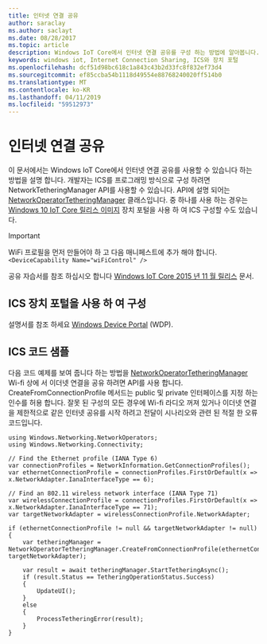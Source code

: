 ```yaml
---
title: 인터넷 연결 공유
author: saraclay
ms.author: saclayt
ms.date: 08/28/2017
ms.topic: article
description: Windows IoT Core에서 인터넷 연결 공유를 구성 하는 방법에 알아봅니다.
keywords: windows iot, Internet Connection Sharing, ICS와 장치 포털
ms.openlocfilehash: dcf51d98bc618c1a843c43b2d33fc8f832ef73d4
ms.sourcegitcommit: ef85ccba54b1118d49554e88768240020ff514b0
ms.translationtype: MT
ms.contentlocale: ko-KR
ms.lasthandoff: 04/11/2019
ms.locfileid: "59512973"
---
```

# <a name="internet-connection-sharing"></a>인터넷 연결 공유

이 문서에서는 Windows IoT Core에서 인터넷 연결 공유를 사용할 수 있습니다 하는 방법을 설명 합니다. 개발자는 ICS를 프로그래밍 방식으로 구성 하려면 NetworkTetheringManager API를 사용할 수 있습니다. API에 설명 되어는 [NetworkOperatorTetheringManager](https://msdn.microsoft.com/library/windows/apps/windows.networking.networkoperators.networkoperatortetheringmanager.aspx) 클래스입니다.
중 하나를 사용 하는 경우는 [Windows 10 IoT Core 릴리스 이미지](https://developer.microsoft.com/en-us/windows/iot/downloads) 장치 포털을 사용 하 여 ICS 구성할 수도 있습니다.

> [!IMPORTANT]
> WiFi 프로필을 먼저 만들어야 하 고 다음 매니페스트에 추가 해야 합니다.
`<DeviceCapability Name="wiFiControl" />`

공유 자습서를 참조 하십시오 합니다 [Windows IoT Core 2015 년 11 월 릴리스](InternetConnectionSharingNov2015.md) 문서.

## <a name="configuring-ics-using-the-device-portal"></a>ICS 장치 포털을 사용 하 여 구성
설명서를 참조 하세요 [Windows Device Portal](../manage-your-device/deviceportal.md) (WDP).

## <a name="ics-code-sample"></a>ICS 코드 샘플
다음 코드 예제를 보여 줍니다 하는 방법을 [NetworkOperatorTetheringManager](https://msdn.microsoft.com/library/windows/apps/windows.networking.networkoperators.networkoperatortetheringmanager.aspx) Wi-fi 상에 서 이더넷 연결을 공유 하려면 API를 사용 합니다. CreateFromConnectionProfile 메서드는 public 및 private 인터페이스를 지정 하는 인수를 허용 합니다. 잘못 된 구성의 모든 경우에 Wi-fi 라디오 꺼져 있거나 이더넷 연결을 제한적으로 같은 인터넷 공유를 시작 하려고 전달이 시나리오와 관련 된 적절 한 오류 코드입니다.

```
using Windows.Networking.NetworkOperators;
using Windows.Networking.Connectivity; 
 
// Find the Ethernet profile (IANA Type 6)
var connectionProfiles = NetworkInformation.GetConnectionProfiles(); 
var ethernetConnectionProfile = connectionProfiles.FirstOrDefault(x => x.NetworkAdapter.IanaInterfaceType == 6); 

// Find an 802.11 wireless network interface (IANA Type 71)
var wirelessConnectionProfile = connectionProfiles.FirstOrDefault(x => x.NetworkAdapter.IanaInterfaceType == 71);
var targetNetworkAdapter = wirelessConnectionProfile.NetworkAdapter;

if (ethernetConnectionProfile != null && targetNetworkAdapter != null)
{
    var tetheringManager = NetworkOperatorTetheringManager.CreateFromConnectionProfile(ethernetConnectionProfile, targetNetworkAdapter); 

    var result = await tetheringManager.StartTetheringAsync(); 
    if (result.Status == TetheringOperationStatus.Success)
    {
        UpdateUI();
    }
    else
    {
        ProcessTetheringError(result);
    }
}
```
